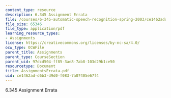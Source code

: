```yaml
---
content_type: resource
description: 6.345 Assignment Errata
file: /courses/6-345-automatic-speech-recognition-spring-2003/ce1462add6b3d9d0f0837a07405e67f4_AssignmentsErrata.pdf
file_size: 65346
file_type: application/pdf
learning_resource_types:
- Assignments
license: https://creativecommons.org/licenses/by-nc-sa/4.0/
ocw_type: OCWFile
parent_title: Assignments
parent_type: CourseSection
parent_uid: 97dcd504-ff85-3ae8-7ab8-103d29b1ce50
resourcetype: Document
title: AssignmentsErrata.pdf
uid: ce1462ad-d6b3-d9d0-f083-7a07405e67f4
---
```

6.345 Assignment Errata